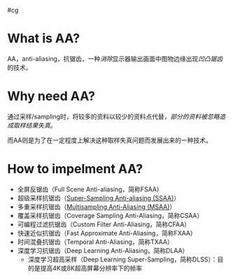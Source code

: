 #cg 

# What is AA?

AA，anti-aliasing，抗锯齿，一种*消除*显示器输出画面中图物边缘出现*凹凸锯齿*的技术。

# Why need AA?

通过采样/sampling时，将较多的资料以较少的资料点代替，*部分的资料被忽略造成取样结果失真*。

而AA则是为了在一定程度上解决这种取样失真问题而发展出来的一种技术。

# How to impelment AA?

- 全屏反锯齿（Full Scene Anti-aliasing，简称FSAA）
- 超级采样抗锯齿（[Super-Sampling Anti-aliasing (SSAA)](Super-Sampling%20Anti-aliasing%20(SSAA).md)）
- 多重采样抗锯齿（[Multisampling Anti-Aliasing (MSAA)](Multisampling%20Anti-Aliasing%20(MSAA).md)）
- 覆盖采样抗锯齿（Coverage Sampling Anti-Aliasing，简称CSAA）
- 可编程过滤抗锯齿（Custom Filter Anti-Aliasing，简称CFAA）
- 快速近似抗锯齿（Fast Approximate Anti-Aliasing，简称FXAA）
- 时间混叠抗锯齿（Temporal Anti-Aliasing，简称TXAA）
- 深度学习抗锯齿（Deep Learning Anti-Aliasing，简称DLAA）
	- 深度学习超高采样（Deep Learning Super-Sampling，简称DLSS）：目的是提高4K或8K超高屏幕分辨率下的帧率